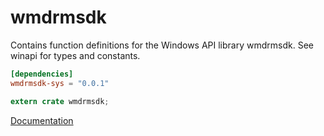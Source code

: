 # wmdrmsdk #
Contains function definitions for the Windows API library wmdrmsdk. See winapi for types and constants.

```toml
[dependencies]
wmdrmsdk-sys = "0.0.1"
```

```rust
extern crate wmdrmsdk;
```

[Documentation](https://retep998.github.io/doc/wmdrmsdk/)
